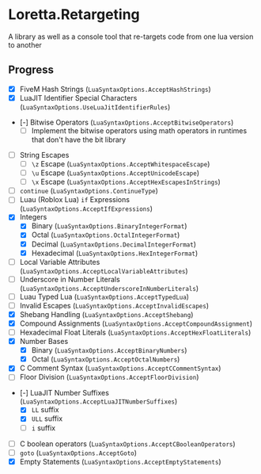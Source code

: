 # Loretta.Retargeting
A library as well as a console tool that re-targets code from one lua version to another

## Progress

- [x] FiveM Hash Strings (`LuaSyntaxOptions.AcceptHashStrings`)
- [x] LuaJIT Identifier Special Characters (`LuaSyntaxOptions.UseLuaJitIdentifierRules`)
- [-] Bitwise Operators (`LuaSyntaxOptions.AcceptBitwiseOperators`)
    - [ ] Implement the bitwise operators using math operators in runtimes that don't have the bit library
- [ ] String Escapes
    - [ ] `\z` Escape (`LuaSyntaxOptions.AcceptWhitespaceEscape`)
    - [ ] `\u` Escape (`LuaSyntaxOptions.AcceptUnicodeEscape`)
    - [ ] `\x` Escape (`LuaSyntaxOptions.AcceptHexEscapesInStrings`)
- [ ] `continue` (`LuaSyntaxOptions.ContinueType`)
- [ ] Luau (Roblox Lua) `if` Expressions (`LuaSyntaxOptions.AcceptIfExpressions`)
- [x] Integers
    - [x] Binary (`LuaSyntaxOptions.BinaryIntegerFormat`)
    - [x] Octal (`LuaSyntaxOptions.OctalIntegerFormat`)
    - [x] Decimal (`LuaSyntaxOptions.DecimalIntegerFormat`)
    - [x] Hexadecimal (`LuaSyntaxOptions.HexIntegerFormat`)
- [ ] Local Variable Attributes (`LuaSyntaxOptions.AcceptLocalVariableAttributes`)
- [ ] Underscore in Number Literals (`LuaSyntaxOptions.AcceptUnderscoreInNumberLiterals`)
- [ ] Luau Typed Lua (`LuaSyntaxOptions.AcceptTypedLua`)
- [ ] Invalid Escapes (`LuaSyntaxOptions.AcceptInvalidEscapes`)
- [x] Shebang Handling (`LuaSyntaxOptions.AcceptShebang`)
- [x] Compound Assignments (`LuaSyntaxOptions.AcceptCompoundAssignment`)
- [ ] Hexadecimal Float Literals (`LuaSyntaxOptions.AcceptHexFloatLiterals`)
- [x] Number Bases
    - [x] Binary (`LuaSyntaxOptions.AcceptBinaryNumbers`)
    - [x] Octal (`LuaSyntaxOptions.AcceptOctalNumbers`)
- [x] C Comment Syntax (`LuaSyntaxOptions.AcceptCCommentSyntax`)
- [ ] Floor Division (`LuaSyntaxOptions.AcceptFloorDivision`)
- [-] LuaJIT Number Suffixes (`LuaSyntaxOptions.AcceptLuaJITNumberSuffixes`)
    - [x] `LL` suffix
    - [x] `ULL` suffix
    - [ ] `i` suffix
- [ ] C boolean operators (`LuaSyntaxOptions.AcceptCBooleanOperators`)
- [ ] `goto` (`LuaSyntaxOptions.AcceptGoto`)
- [x] Empty Statements (`LuaSyntaxOptions.AcceptEmptyStatements`)